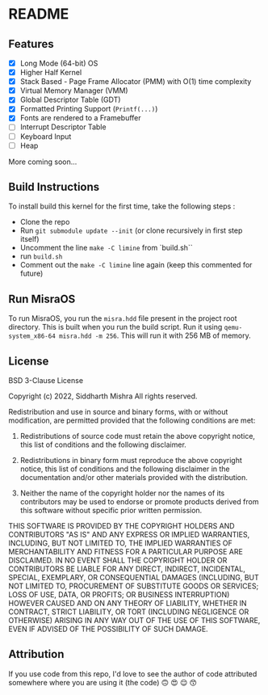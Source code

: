 # README

## Features
- [x] Long Mode (64-bit) OS
- [x] Higher Half Kernel
- [x] Stack Based - Page Frame Allocator (PMM) with O(1) time complexity
- [x] Virtual Memory Manager (VMM)
- [x] Global Descriptor Table (GDT)
- [x] Formatted Printing Support (`Printf(...)`)
- [x] Fonts are rendered to a Framebuffer
- [ ] Interrupt Descriptor Table
- [ ] Keyboard Input
- [ ] Heap

More coming soon...

## Build Instructions
To install build this kernel for the first time, take the following steps : 
- Clone the repo
- Run `git submodule update --init` (or clone recursively in first step itself)
- Uncomment the line `make -C limine` from `build.sh``
- run `build.sh`
- Comment out the `make -C limine` line again (keep this commented for future)

## Run MisraOS
To run MisraOS, you run the `misra.hdd` file present in the project root directory. This is built when you run the build script. Run it using
`qemu-system_x86-64 misra.hdd -m 256`. This will run it with 256 MB of memory.

## License

BSD 3-Clause License

Copyright (c) 2022, Siddharth Mishra
All rights reserved.

Redistribution and use in source and binary forms, with or without
modification, are permitted provided that the following conditions are met:

1. Redistributions of source code must retain the above copyright notice, this
   list of conditions and the following disclaimer.

2. Redistributions in binary form must reproduce the above copyright notice,
   this list of conditions and the following disclaimer in the documentation
   and/or other materials provided with the distribution.

3. Neither the name of the copyright holder nor the names of its
   contributors may be used to endorse or promote products derived from
   this software without specific prior written permission.

THIS SOFTWARE IS PROVIDED BY THE COPYRIGHT HOLDERS AND CONTRIBUTORS "AS IS"
AND ANY EXPRESS OR IMPLIED WARRANTIES, INCLUDING, BUT NOT LIMITED TO, THE
IMPLIED WARRANTIES OF MERCHANTABILITY AND FITNESS FOR A PARTICULAR PURPOSE ARE
DISCLAIMED. IN NO EVENT SHALL THE COPYRIGHT HOLDER OR CONTRIBUTORS BE LIABLE
FOR ANY DIRECT, INDIRECT, INCIDENTAL, SPECIAL, EXEMPLARY, OR CONSEQUENTIAL
DAMAGES (INCLUDING, BUT NOT LIMITED TO, PROCUREMENT OF SUBSTITUTE GOODS OR
SERVICES; LOSS OF USE, DATA, OR PROFITS; OR BUSINESS INTERRUPTION) HOWEVER
CAUSED AND ON ANY THEORY OF LIABILITY, WHETHER IN CONTRACT, STRICT LIABILITY,
OR TORT (INCLUDING NEGLIGENCE OR OTHERWISE) ARISING IN ANY WAY OUT OF THE USE
OF THIS SOFTWARE, EVEN IF ADVISED OF THE POSSIBILITY OF SUCH DAMAGE.

## Attribution
If you use code from this repo, I'd love to see the author of code attributed
somewhere where you are using it (the code) 🙃 😍 😌 😙

